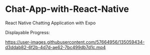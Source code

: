 # Chat-App-with-React-Native
React Native Chatting Application with Expo


Displayable Progress:





https://user-images.githubusercontent.com/57664956/135059434-d3ddab82-6f2b-4d7d-ae62-7bc499db7d1c.mp4

